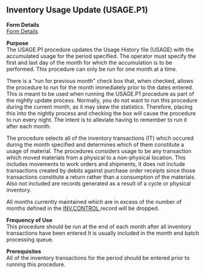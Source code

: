 ##  Inventory Usage Update (USAGE.P1)

<PageHeader />

**Form Details**  
[ Form Details ](USAGE-P1-1/README.md)   

**Purpose**  
The USAGE.P1 procedure updates the Usage History file (USAGE) with the
accumulated usage for the period specified. The operator must specify the
first and last day of the month for which the accumulation is to be performed.
This procedure can only be run for one month at a time.  
  
There is a "run for previous month" check box that, when checked, allows the
procedure to run for the month immediately prior to the dates entered. This is
meant to be used when running the USAGE.P1 procedure as part of the nightly
update process. Normally, you do not want to run this procedure during the
current month, as it may skew the statistics. Therefore, placing this into the
nightly process and checking the box will cause the procedure to run every
night. The intent is to alleviate having to remember to run it after each
month.  
  
The procedure selects all of the inventory transactions (IT) which occured
during the month specified and determines which of them constitute a usage of
material. The procedures considers usage to be any transaction which moved
materials from a physical to a non-physical location. This includes movements
to work orders and shipments, it does not include transactions created by
debits against purchase order receipts since those transactions constitute a
return rather than a consumption of the materials. Also not included are
records generated as a result of a cycle or physical inventory.  
  
All months currently maintained which are in excess of the number of months defined in the [ INV.CONTROL ](../../INV-ENTRY/INV-CONTROL/README.md) record will be dropped. 

**Frequency of Use**  
This procedure should be run at the end of each month after all inventory
transactions have been entered It is usually included in the month end batch
processing queue.

**Prerequisites**  
All of the inventory transactions for the period should be entered prior to
running this procedure.

<badge text= "Version 8.10.57" vertical="middle" />

<PageFooter />
